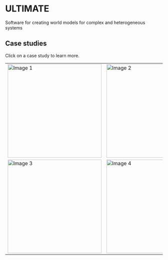 # ULTIMATE
Software for creating world models for complex and heterogeneous systems


## Case studies

Click on a case study to learn more.

<table>
  <tr>
    <td>
      <a href="https://github.com/ULTIMATE-YORK/WorldModel/tree/main/case_studies/robot%20assistive%20dressing">
        <img src="https://github.com/user-attachments/assets/baa82fa9-8c51-4b25-bd46-9b3023a4b3eb" alt="Image 1" width="300">
      </a>
    </td>
    <td>
      <a href="https://github.com/ULTIMATE-YORK/WorldModel/tree/main/case_studies/FX%20with%20dynamic%20power%20management">
        <img src="https://github.com/user-attachments/assets/72d4d4a5-82f2-4df3-b50c-5783ef86e39a" alt="Image 2" width="300">
      </a>
    </td>
  </tr>
  <tr>
    <td>
      <a href="https://github.com/ULTIMATE-YORK/WorldModel/tree/main/case_studies/smart%20movement%20detection">
        <img src="https://github.com/user-attachments/assets/8345c45c-76e9-49c0-ae13-a5e182094ed7" alt="Image 3" width="300">
      </a>
    </td>
    <td>
      <!>
      <a href="https://github.com/ULTIMATE-YORK/WorldModel/tree/main/case_studies/ROBOTNAV">
        <img src="https://github.com/user-attachments/assets/2dbf2139-0afa-402f-9332-baac0c43fe13" alt="Image 4" width="300">
      </a>
    </td>
  </tr>
</table>
